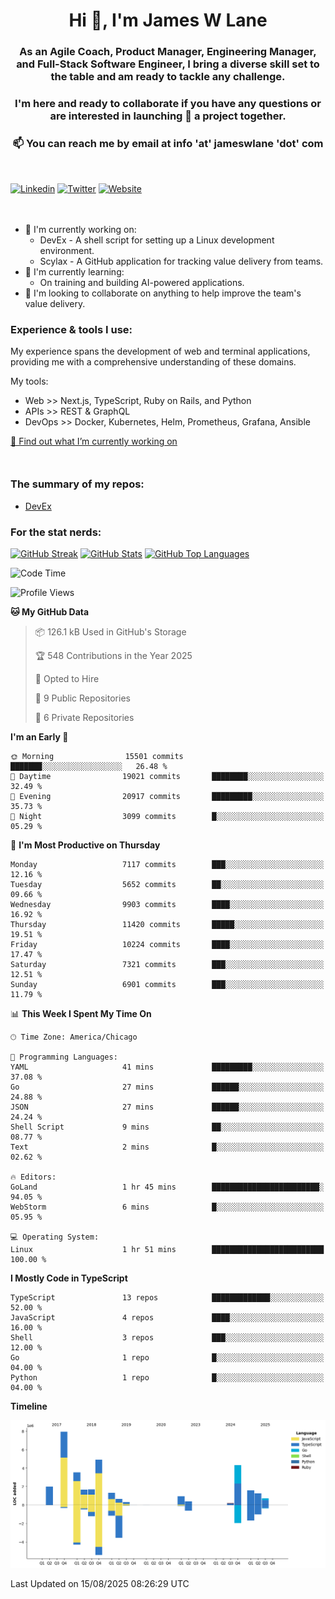 <h1 align="center">Hi 👋, I'm James W Lane</h1>
<h3 align="center">As an Agile Coach, Product Manager, Engineering Manager, and Full-Stack Software Engineer, I bring a diverse skill set to the table and am ready to tackle any challenge.</h3>
<h3 align="center">I'm here and ready to collaborate if you have any questions or are interested in launching 🚀 a project together.</h3>

<div style="margin-top: 16px;" />

<h3 align="center">📫 You can reach me by email at info 'at' jameswlane 'dot' com</h3>

<div style="margin-top: 48px;" />

[![Linkedin](https://img.shields.io/badge/LinkedIn-0077B5?style=for-the-badge&logo=linkedin&logoColor=white)](https://www.linkedin.com/in/jameswlane/)
[![Twitter](https://img.shields.io/badge/Twitter-1DA1F2?style=for-the-badge&logo=twitter&logoColor=white)](https://x.com/jameswlane)
[![Website](https://img.shields.io/website?down_color=red&down_message=offline&style=for-the-badge&up_color=green&up_message=up&url=https%3A%2F%2Fwww.jameswlane.com)](https://www.jameswlane.com)

<div style="margin-top: 48px;" />

- 🔭 I'm currently working on:
  - DevEx - A shell script for setting up a Linux development environment.
  - Scylax - A GitHub application for tracking value delivery from teams.
- 🌱 I'm currently learning:
  - On training and building AI-powered applications.
- 👯 I'm looking to collaborate on anything to help improve the team's value delivery.

### Experience & tools I use:

My experience spans the development of web and terminal applications, providing me with a comprehensive understanding of these domains.

My tools:
- Web >> Next.js, TypeScript, Ruby on Rails, and Python
- APIs >> REST & GraphQL
- DevOps >> Docker, Kubernetes, Helm, Prometheus, Grafana, Ansible

[🔭 Find out what I’m currently working on](https://www.jameswlane.com/now)  

<div style="margin-top: 50px;"/>

### The summary of my repos:
- [DevEx](https://github.com/jameswlane/devex)  

### For the stat nerds:
[![GitHub Streak](https://github-readme-streak-stats.herokuapp.com?user=jameswlane&theme=tokyonight)](https://git.io/streak-stats)
[![GitHub Stats](https://github-readme-stats.vercel.app/api?username=jameswlane&show_icons=true&theme=tokyonight)](https://github-readme-stats.vercel.app)
[![GitHub Top Languages](https://github-readme-stats.vercel.app/api/top-langs?username=jameswlane&show_icons=true&locale=en&layout=compact&theme=tokyonight)](https://github-readme-stats.vercel.app)

<!--START_SECTION:waka-->
![Code Time](http://img.shields.io/badge/Code%20Time-684%20hrs%2037%20mins-blue)

![Profile Views](http://img.shields.io/badge/Profile%20Views-0-blue)

**🐱 My GitHub Data** 

> 📦 126.1 kB Used in GitHub's Storage 
 > 
> 🏆 548 Contributions in the Year 2025
 > 
> 💼 Opted to Hire
 > 
> 📜 9 Public Repositories 
 > 
> 🔑 6 Private Repositories 
 > 
**I'm an Early 🐤** 

```text
🌞 Morning                15501 commits       ███████░░░░░░░░░░░░░░░░░░   26.48 % 
🌆 Daytime                19021 commits       ████████░░░░░░░░░░░░░░░░░   32.49 % 
🌃 Evening                20917 commits       █████████░░░░░░░░░░░░░░░░   35.73 % 
🌙 Night                  3099 commits        █░░░░░░░░░░░░░░░░░░░░░░░░   05.29 % 
```
📅 **I'm Most Productive on Thursday** 

```text
Monday                   7117 commits        ███░░░░░░░░░░░░░░░░░░░░░░   12.16 % 
Tuesday                  5652 commits        ██░░░░░░░░░░░░░░░░░░░░░░░   09.66 % 
Wednesday                9903 commits        ████░░░░░░░░░░░░░░░░░░░░░   16.92 % 
Thursday                 11420 commits       █████░░░░░░░░░░░░░░░░░░░░   19.51 % 
Friday                   10224 commits       ████░░░░░░░░░░░░░░░░░░░░░   17.47 % 
Saturday                 7321 commits        ███░░░░░░░░░░░░░░░░░░░░░░   12.51 % 
Sunday                   6901 commits        ███░░░░░░░░░░░░░░░░░░░░░░   11.79 % 
```


📊 **This Week I Spent My Time On** 

```text
🕑︎ Time Zone: America/Chicago

💬 Programming Languages: 
YAML                     41 mins             █████████░░░░░░░░░░░░░░░░   37.08 % 
Go                       27 mins             ██████░░░░░░░░░░░░░░░░░░░   24.88 % 
JSON                     27 mins             ██████░░░░░░░░░░░░░░░░░░░   24.24 % 
Shell Script             9 mins              ██░░░░░░░░░░░░░░░░░░░░░░░   08.77 % 
Text                     2 mins              █░░░░░░░░░░░░░░░░░░░░░░░░   02.62 % 

🔥 Editors: 
GoLand                   1 hr 45 mins        ████████████████████████░   94.05 % 
WebStorm                 6 mins              █░░░░░░░░░░░░░░░░░░░░░░░░   05.95 % 

💻 Operating System: 
Linux                    1 hr 51 mins        █████████████████████████   100.00 % 
```

**I Mostly Code in TypeScript** 

```text
TypeScript               13 repos            █████████████░░░░░░░░░░░░   52.00 % 
JavaScript               4 repos             ████░░░░░░░░░░░░░░░░░░░░░   16.00 % 
Shell                    3 repos             ███░░░░░░░░░░░░░░░░░░░░░░   12.00 % 
Go                       1 repo              █░░░░░░░░░░░░░░░░░░░░░░░░   04.00 % 
Python                   1 repo              █░░░░░░░░░░░░░░░░░░░░░░░░   04.00 % 
```



**Timeline**

![Lines of Code chart](https://raw.githubusercontent.com/jameswlane/jameswlane/main/assets/bar_graph.png)


 Last Updated on 15/08/2025 08:26:29 UTC
<!--END_SECTION:waka-->
